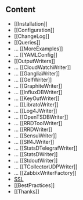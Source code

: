 ## Content

* [[Installation]]
* [[Configuration]]
* [[ChangeLog]]
* [[Queries]]
* ... [[MoreExamples]]
* ... [[YAMLConfig]]
* [[OutputWriters]]
* ... [[CloudWatchWriter]]
* ... [[GangliaWriter]]
* ... [[GelfWriter]]
* ... [[GraphiteWriter]]
* ... [[InfluxDBWriter]]
* ... [[KeyOutWriter]]
* ... [[LibratoWriter]]
* ... [[Log4JWriter]]
* ... [[OpenTSDBWriter]]
* ... [[RRDToolWriter]]
* ... [[RRDWriter]]
* ... [[SensuWriter]]
* ... [[Slf4JWriter]]
* ... [[StatsDTelegrafWriter]]
* ... [[StatsDWriter]]
* ... [[StdoutWriter]]
* ... [[TCollectorUDPWriter]]
* ... [[ZabbixWriterFactory]]
* [SSL](https://github.com/jmxtrans/jmxtrans/wiki/JMXRMI-over-SSL)
* [[BestPractices]]
* [[Thanks]]
